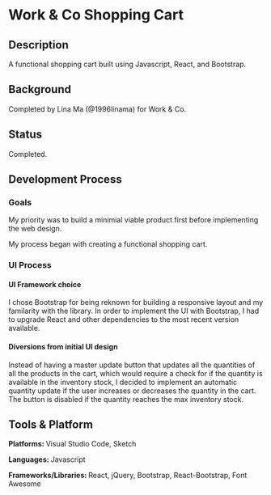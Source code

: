 # Work & Co Shopping Cart

## Description
A functional shopping cart built using Javascript, React, and Bootstrap.

## Background
Completed by Lina Ma (@1996linama) for Work & Co.

## Status
Completed.

## Development Process

### Goals
My priority was to build a minimial viable product first before implementing the web design. 

My process began with creating a functional shopping cart.

### UI Process
#### UI Framework choice

<p>
I chose Bootstrap for being reknown for building a responsive layout and my familarity with the library.
In order to implement the UI with Bootstrap, I had to upgrade React and other dependencies to the most recent version available.
</p>

#### Diversions from initial UI design

<p>
Instead of having a master update button that updates all the quantities of all the products in the cart, which would require a check for if the quantity is available in the inventory stock, I decided to implement
an automatic quantity update if the user increases or decreases the quantity in the cart. The button is disabled if the quantity reaches the max inventory stock.
</p>

## Tools & Platform
<p> <b> Platforms: </b> Visual Studio Code, Sketch</p>
<p> <b> Languages: </b> Javascript</p>
<p> <b> Frameworks/Libraries: </b> React, jQuery, Bootstrap, React-Bootstrap, Font Awesome</p>
